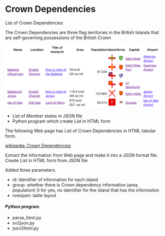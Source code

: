 Crown Dependencies
===============

List of Crown Dependencies

 The Crown Dependencies are three flag territories in the British Islands that are self-governing possessions of the British Crown

![crown dependencies](https://github.com/ohwada/World_Countries/blob/main/crown_dependencies/screenshots/crown_dependencies.png)

- List of Member states in JSON file
- Python program which create List in HTML form

The following Web page has List of Crown Dependencies in HTML tabular form.

[wikipedia:  Crown Dependencies](https://en.wikipedia.org/wiki/Crown_Dependencies)

Extract the information from Web page
and make it into a JSON format file.
Create List in HTML form from JSON file


Added three parameters.

- id: Identifier of information for each island
- group: whether there is  Crown dependency information (area, population)
0 for yes, no identifier for the island that has the information
- rowspan: table layout


#### Python program
- parse_html.py
- sv2json.py
- json2html.py

